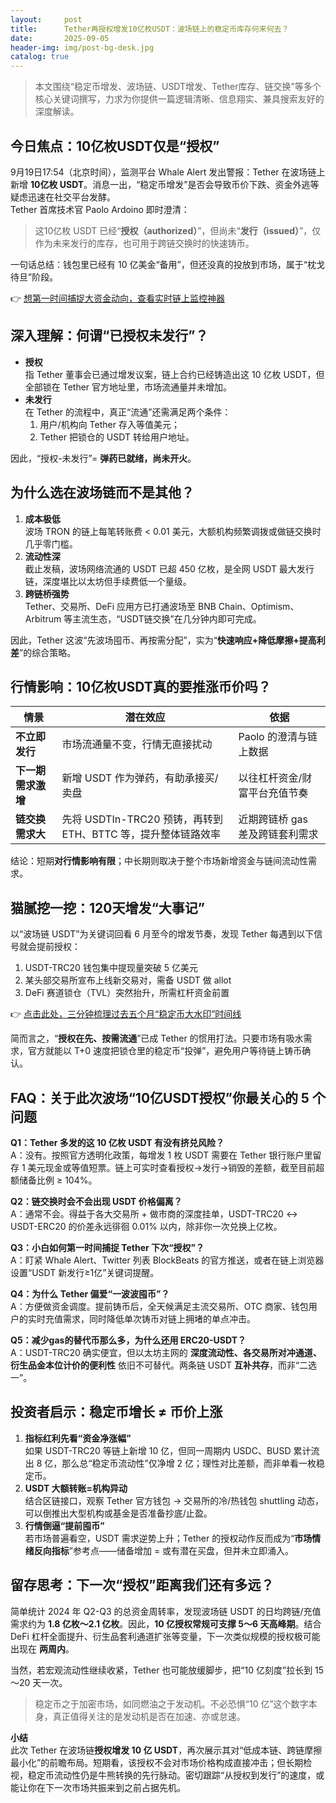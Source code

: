 ```yaml
---
layout:     post
title:      Tether再授权增发10亿枚USDT：波场链上的稳定币库存何来何去？
date:       2025-09-05
header-img: img/post-bg-desk.jpg
catalog: true
---
```


> 本文围绕“稳定币增发、波场链、USDT增发、Tether库存、链交换”等多个核心关键词撰写，力求为你提供一篇逻辑清晰、信息翔实、兼具搜索友好的深度解读。

## 今日焦点：10亿枚USDT仅是“授权”

9月19日17:54（北京时间），监测平台 Whale Alert 发出警报：Tether 在波场链上新增 **10亿枚 USDT**。消息一出，“稳定币增发”是否会导致币价下跌、资金外逃等疑虑迅速在社交平台发酵。  
Tether 首席技术官 Paolo Ardoino 即时澄清：  
> 这10亿枚 USDT 已经“**授权（authorized）**”，但尚未“**发行（issued）**”，仅作为未来发行的库存，也可用于跨链交换时的快速铸币。

一句话总结：钱包里已经有 10 亿美金“备用”，但还没真的投放到市场，属于“枕戈待旦”阶段。

👉 [想第一时间捕捉大资金动向，查看实时链上监控神器](https://okxdog.com/)

## 深入理解：何谓“已授权未发行”？

* **授权**  
  指 Tether 董事会已通过增发议案，链上合约已经铸造出这 10 亿枚 USDT，但全部锁在 Tether 官方地址里，市场流通量并未增加。  
* **未发行**  
  在 Tether 的流程中，真正“流通”还需满足两个条件：  
  1. 用户/机构向 Tether 存入等值美元；  
  2. Tether 把锁仓的 USDT 转给用户地址。  

因此，“授权-未发行”= **弹药已就绪，尚未开火**。  

## 为什么选在波场链而不是其他？

1. **成本极低**  
   波场 TRON 的链上每笔转账费 < 0.01 美元，大额机构频繁调拨或做链交换时几乎零门槛。  
2. **流动性深**  
   截止发稿，波场网络流通的 USDT 已超 450 亿枚，是全网 USDT 最大发行链，深度堪比以太坊但手续费低一个量级。  
3. **跨链桥强势**  
   Tether、交易所、DeFi 应用方已打通波场至 BNB Chain、Optimism、Arbitrum 等主流生态，“USDT链交换”在几分钟内即可完成。  

因此，Tether 这波“先波场囤币、再按需分配”，实为“**快速响应+降低摩擦+提高利差**”的综合策略。

## 行情影响：10亿枚USDT真的要推涨币价吗？

| 情景 | 潜在效应 | 依据 |
|---|---|---|
| **不立即发行** | 市场流通量不变，行情无直接扰动 | Paolo 的澄清与链上数据 |
| **下一期需求激增** | 新增 USDT 作为弹药，有助承接买/卖盘 | 以往杠杆资金/财富平台充值节奏 |
| **链交换需求大** | 先将 USDTIn-TRC20 预铸，再转到 ETH、BTTC 等，提升整体链路效率 | 近期跨链桥 gas 差及跨链套利需求 |

结论：短期**对行情影响有限**；中长期则取决于整个市场新增资金与链间流动性需求。

## 猫腻挖一挖：120天增发“大事记”

以“波场链 USDT”为关键词回看 6 月至今的增发节奏，发现 Tether 每遇到以下信号就会提前授权：

1. USDT-TRC20 钱包集中提现量突破 5 亿美元  
2. 某头部交易所宣布上线新交易对，需备 USDT 做 allot  
3. DeFi 赛道锁仓（TVL）突然抬升，所需杠杆资金前置  

👉 [点击此处，三分钟梳理过去五个月“稳定币大水印”时间线](https://okxdog.com/)

简而言之，“**授权在先、按需流通**”已成 Tether 的惯用打法。只要市场有吸水需求，官方就能以 T+0 速度把锁仓里的稳定币“投弹”，避免用户等待链上铸币确认。  

## FAQ：关于此次波场“10亿USDT授权”你最关心的 5 个问题

**Q1：Tether 多发的这 10 亿枚 USDT 有没有挤兑风险？**  
A：没有。按照官方透明化政策，每增发 1 枚 USDT 需要在 Tether 银行账户里留存 1 美元现金或等值短票。链上可实时查看授权→发行→销毁的差额，截至目前超额储备比例 ≥ 104%。  

**Q2：链交换时会不会出现 USDT 价格偏离？**  
A：通常不会。得益于各大交易所 + 做市商的深度挂单，USDT-TRC20 ↔ USDT-ERC20 的价差永远徘徊 0.01% 以内，除非你一次兑换上亿枚。  

**Q3：小白如何第一时间捕捉 Tether 下次“授权”？**  
A：盯紧 Whale Alert、Twitter 列表 BlockBeats 的官方推送，或者在链上浏览器设置“USDT 新发行≥1亿”关键词提醒。  

**Q4：为什么 Tether 偏爱“一波波囤币”？**  
A：方便做资金调度。提前铸币后，全天候满足主流交易所、OTC 商家、钱包用户的实时充值需求，同时降低单次铸币对链上拥堵的单点冲击。  

**Q5：减少gas的替代币那么多，为什么还用 ERC20-USDT？**  
A：USDT-TRC20 确实便宜，但以太坊主网的 **深度流动性、各交易所对冲通道、衍生品金本位计价的便利性** 依旧不可替代。两条链 USDT **互补共存**，而非“二选一”。  

## 投资者启示：稳定币增长 ≠ 币价上涨

1. **指标红利先看“资金净涨幅”**  
   如果 USDT-TRC20 等链上新增 10 亿，但同一周期内 USDC、BUSD 累计流出 8 亿，那么总“稳定币流动性”仅净增 2 亿；理性对比差额，而非单看一枚稳定币。  
2. **USDT 大额转账=机构异动**  
   结合区链接口，观察 Tether 官方钱包 → 交易所的冷/热钱包 shuttling 动态，可以倒推出大型机构或基金是否准备抄底/止盈。  
3. **行情倒逼“提前囤币”**  
   若市场普遍看空，USDT 需求逆势上升；Tether 的授权动作反而成为“**市场情绪反向指标**”参考点——储备增加 = 或有潜在买盘，但并未立即涌入。  

## 留存思考：下一次“授权”距离我们还有多远？

简单统计 2024 年 Q2-Q3 的总资金周转率，发现波场链 USDT 的日均跨链/充值需求约为 **1.8 亿枚～2.1 亿枚**。因此，**10 亿授权常规可支撑 5～6 天高峰期**。结合 DeFi 杠杆全面提升、衍生品套利通道扩张等变量，下一次类似规模的授权极可能出现在 **两周内**。  

当然，若宏观流动性继续收紧，Tether 也可能放缓脚步，把“10 亿刻度”拉长到 15～20 天一次。  

> 稳定币之于加密市场，如同燃油之于发动机。不必恐惧“10 亿”这个数字本身，真正值得关注的是发动机是否在加速、亦或怠速。  

**小结**  
此次 Tether 在波场链**授权增发 10 亿 USDT**，再次展示其对“低成本链、跨链摩擦最小化”的前瞻布局。短期看，该授权不会对市场价格构成直接冲击；但长期检视，稳定币流动性仍是牛熊转换的先行脉动。密切跟踪“从授权到发行”的速度，或能让你在下一次市场共振来到之前占据先机。